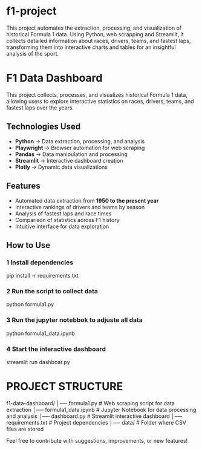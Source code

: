 # f1-project
This project automates the extraction, processing, and visualization of historical Formula 1 data. Using Python, web scrapping and Streamlit, it collects detailed information about races, drivers, teams, and fastest laps, transforming them into interactive charts and tables for an insightful analysis of the sport.

#  F1 Data Dashboard  

This project collects, processes, and visualizes historical Formula 1 data, allowing users to explore interactive statistics on races, drivers, teams, and fastest laps over the years.  

## Technologies Used  
- **Python** → Data extraction, processing, and analysis  
- **Playwright** → Browser automation for web scraping  
- **Pandas** → Data manipulation and processing  
- **Streamlit** → Interactive dashboard creation  
- **Plotly** → Dynamic data visualizations  

## Features  
- Automated data extraction from **1950 to the present year**  
- Interactive rankings of drivers and teams by season  
- Analysis of fastest laps and race times  
- Comparison of statistics across F1 history  
- Intuitive interface for data exploration  

## How to Use  

### 1 Install dependencies  

pip install -r requirements.txt


### 2 Run the script to collect data

python formula1.py


### 3 Run the jupyter notebbok to adjuste all data

python formula1_data.ipynb


### 4 Start the interactive dashboard

streamlit run dashboar.py



# PROJECT STRUCTURE

f1-data-dashboard/
│── formula1.py             # Web scraping script for data extraction
│── formula1_data.ipynb      # Jupyter Notebook for data processing and analysis
│── dashboard.py             # Streamlit interactive dashboard
│── requirements.txt         # Project dependencies
│── data/                    # Folder where CSV files are stored



Feel free to contribute with suggestions, improvements, or new features!
